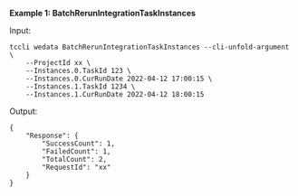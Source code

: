 **Example 1: BatchRerunIntegrationTaskInstances**



Input: 

```
tccli wedata BatchRerunIntegrationTaskInstances --cli-unfold-argument  \
    --ProjectId xx \
    --Instances.0.TaskId 123 \
    --Instances.0.CurRunDate 2022-04-12 17:00:15 \
    --Instances.1.TaskId 1234 \
    --Instances.1.CurRunDate 2022-04-12 18:00:15
```

Output: 
```
{
    "Response": {
        "SuccessCount": 1,
        "FailedCount": 1,
        "TotalCount": 2,
        "RequestId": "xx"
    }
}
```


